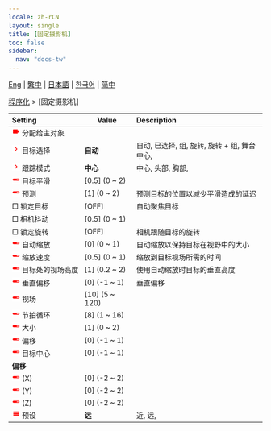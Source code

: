```yaml
---
locale: zh-rCN
layout: single
title: [固定摄影机]
toc: false
sidebar:
  nav: "docs-tw"
---
```

[Eng](/dancexr/menu/2025.4/motion/fixed_camera) | [繁中](/tw/dancexr/menu/2025.4/motion/fixed_camera) | [日本語](/jp/dancexr/menu/2025.4/motion/fixed_camera) | [한국어](/kr/dancexr/menu/2025.4/motion/fixed_camera) | [简中](/zh/dancexr/menu/2025.4/motion/fixed_camera)

[程序化](../menu#程序化) > [固定摄影机]



| Setting | Value | Description |
| :--- | --- | :--- |
|<nobr><img src="/images/icon/ic_videocam.png" alt="videocam icon"/> 分配给主对象</nobr>|| 
|<nobr><img src="/images/icon/ic_chevron.png" alt="chevron icon"/> 目标选择</nobr>| **自动** | 自动, 已选择, 组, 旋转, 旋转 + 组, 舞台中心,  |
|<nobr><img src="/images/icon/ic_chevron.png" alt="chevron icon"/> 跟踪模式</nobr>| **中心** | 中心, 头部, 胸部,  |
|<nobr><img src="/images/icon/ic_slider.png" alt="slider icon"/> 目标平滑</nobr>| [0.5] (0 ~ 2) | 
|<nobr><img src="/images/icon/ic_slider.png" alt="slider icon"/> 预测</nobr>| [1] (0 ~ 2) | 预测目标的位置以减少平滑造成的延迟
|<nobr> □ 锁定目标</nobr>| [OFF] | 自动聚焦目标
|<nobr> □ 相机抖动</nobr>| [0.5] (0 ~ 1) | 
|<nobr> □ 锁定旋转</nobr>| [OFF] | 相机跟随目标的旋转
|<nobr><img src="/images/icon/ic_slider.png" alt="slider icon"/> 自动缩放</nobr>| [0] (0 ~ 1) | 自动缩放以保持目标在视野中的大小
|<nobr><img src="/images/icon/ic_slider.png" alt="slider icon"/> 缩放速度</nobr>| [0.5] (0 ~ 1) | 缩放到目标视场所需的时间
|<nobr><img src="/images/icon/ic_slider.png" alt="slider icon"/> 目标处的视场高度</nobr>| [1] (0.2 ~ 2) | 使用自动缩放时目标的垂直高度
|<nobr><img src="/images/icon/ic_slider.png" alt="slider icon"/> 垂直偏移</nobr>| [0] (-1 ~ 1) | 垂直偏移
|<nobr><img src="/images/icon/ic_slider.png" alt="slider icon"/> 视场</nobr>| [10] (5 ~ 120) | 
|<nobr><img src="/images/icon/ic_slider.png" alt="slider icon"/> 节拍循环</nobr>| [8] (1 ~ 16) | 
|<nobr><img src="/images/icon/ic_slider.png" alt="slider icon"/> 大小</nobr>| [1] (0 ~ 2) | 
|<nobr><img src="/images/icon/ic_slider.png" alt="slider icon"/> 偏移</nobr>| [0] (-1 ~ 1) | 
|<nobr><img src="/images/icon/ic_slider.png" alt="slider icon"/> 目标中心</nobr>| [0] (-1 ~ 1) | 
|<nobr> <b>偏移</b></nobr>|| 
|<nobr><img src="/images/icon/ic_slider.png" alt="slider icon"/> (X)</nobr>| [0] (-2 ~ 2) | 
|<nobr><img src="/images/icon/ic_slider.png" alt="slider icon"/> (Y)</nobr>| [0] (-2 ~ 2) | 
|<nobr><img src="/images/icon/ic_slider.png" alt="slider icon"/> (Z)</nobr>| [0] (-2 ~ 2) | 
|<nobr><img src="/images/icon/ic_list.png" alt="list icon"/> 预设</nobr>| **远** | 近, 远,  |
